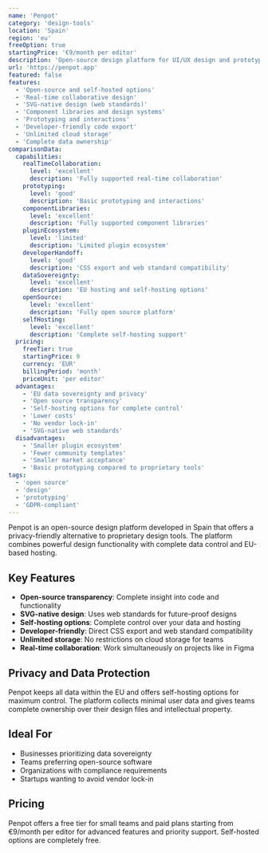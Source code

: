 ```yaml
---
name: 'Penpot'
category: 'design-tools'
location: 'Spain'
region: 'eu'
freeOption: true
startingPrice: '€9/month per editor'
description: 'Open-source design platform for UI/UX design and prototyping, with complete control over your design data.'
url: 'https://penpot.app'
featured: false
features:
  - 'Open-source and self-hosted options'
  - 'Real-time collaborative design'
  - 'SVG-native design (web standards)'
  - 'Component libraries and design systems'
  - 'Prototyping and interactions'
  - 'Developer-friendly code export'
  - 'Unlimited cloud storage'
  - 'Complete data ownership'
comparisonData:
  capabilities:
    realTimeCollaboration:
      level: 'excellent'
      description: 'Fully supported real-time collaboration'
    prototyping:
      level: 'good'
      description: 'Basic prototyping and interactions'
    componentLibraries:
      level: 'excellent'
      description: 'Fully supported component libraries'
    pluginEcosystem:
      level: 'limited'
      description: 'Limited plugin ecosystem'
    developerHandoff:
      level: 'good'
      description: 'CSS export and web standard compatibility'
    dataSovereignty:
      level: 'excellent'
      description: 'EU hosting and self-hosting options'
    openSource:
      level: 'excellent'
      description: 'Fully open source platform'
    selfHosting:
      level: 'excellent'
      description: 'Complete self-hosting support'
  pricing:
    freeTier: true
    startingPrice: 9
    currency: 'EUR'
    billingPeriod: 'month'
    priceUnit: 'per editor'
  advantages:
    - 'EU data sovereignty and privacy'
    - 'Open source transparency'
    - 'Self-hosting options for complete control'
    - 'Lower costs'
    - 'No vendor lock-in'
    - 'SVG-native web standards'
  disadvantages:
    - 'Smaller plugin ecosystem'
    - 'Fewer community templates'
    - 'Smaller market acceptance'
    - 'Basic prototyping compared to proprietary tools'
tags:
  - 'open source'
  - 'design'
  - 'prototyping'
  - 'GDPR-compliant'
---
```


Penpot is an open-source design platform developed in Spain that offers a privacy-friendly alternative to proprietary design tools. The platform combines powerful design functionality with complete data control and EU-based hosting.

## Key Features

- **Open-source transparency**: Complete insight into code and functionality
- **SVG-native design**: Uses web standards for future-proof designs
- **Self-hosting options**: Complete control over your data and hosting
- **Developer-friendly**: Direct CSS export and web standard compatibility
- **Unlimited storage**: No restrictions on cloud storage for teams
- **Real-time collaboration**: Work simultaneously on projects like in Figma

## Privacy and Data Protection

Penpot keeps all data within the EU and offers self-hosting options for maximum control. The platform collects minimal user data and gives teams complete ownership over their design files and intellectual property.

## Ideal For

- Businesses prioritizing data sovereignty
- Teams preferring open-source software
- Organizations with compliance requirements
- Startups wanting to avoid vendor lock-in

## Pricing

Penpot offers a free tier for small teams and paid plans starting from €9/month per editor for advanced features and priority support. Self-hosted options are completely free.
